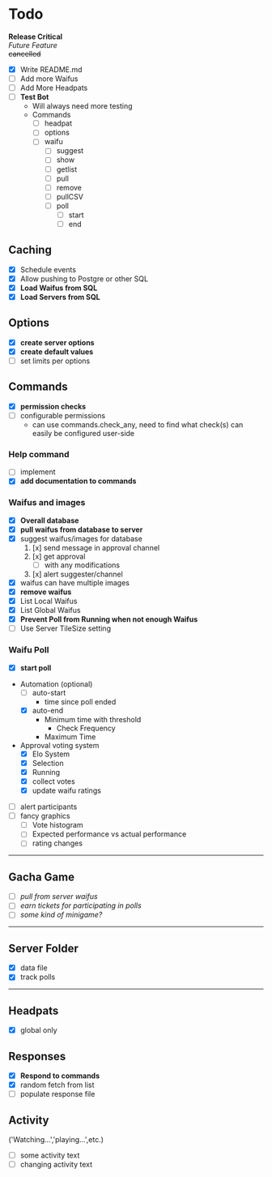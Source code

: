 # Todo
**Release Critical**  
_Future Feature_  
~~cancelled~~

- [x] Write README.md
- [ ] Add more Waifus
- [ ] Add More Headpats
- [ ] **Test Bot**
    - Will always need more testing
    - Commands
        - [ ] headpat
        - [ ] options
        - [ ] waifu
            - [ ] suggest
            - [ ] show
            - [ ] getlist
            - [ ] pull
            - [ ] remove
            - [ ] pullCSV
            - [ ] poll
                - [ ] start
                - [ ] end

## Caching

- [x] Schedule events
- [x] Allow pushing to Postgre or other SQL
- [x] **Load Waifus from SQL**
- [x] **Load Servers from SQL**

## Options

- [x] **create server options**
- [x] **create default values**
- [ ] set limits per options

## Commands

- [x] **permission checks**
- [ ] configurable permissions
    - can use commands.check_any, need to find what check(s) can easily be configured user-side

### Help command

- [ ] implement
- [x] **add documentation to commands**

### Waifus and images
- [x] **Overall database**
- [x] **pull waifus from database to server**
- [x] suggest waifus/images for database
    1. [x] send message in approval channel
    2. [x] get approval 
        - [ ] with any modifications
    3. [x] alert suggester/channel
- [x] waifus can have multiple images
- [x] **remove waifus**
- [x] List Local Waifus
- [x] List Global Waifus
- [x] **Prevent Poll from Running when not enough Waifus**
- [ ] Use Server TileSize setting

### Waifu Poll
- [x] **start poll**
- Automation (optional)
    - [ ] auto-start
        - time since poll ended
    - [x] auto-end
        - Minimum time with threshold
            - Check Frequency
        - Maximum Time
- Approval voting system
    - [x] Elo System
    - [x] Selection
    - [x] Running
    - [x] collect votes
    - [x] update waifu ratings
- [ ] alert participants
- [ ] fancy graphics
    - [ ] Vote histogram
    - [ ] Expected performance vs actual performance
    - [ ] rating changes

---
## Gacha Game  
- [ ] _pull from server waifus_
- [ ] _earn tickets for participating in polls_
- [ ] _some kind of minigame?_

---
## Server Folder
- [x] data file
- [x] track polls
---
## Headpats
- [x] global only

## Responses
- [x] **Respond to commands**
- [x] random fetch from list
- [ ] populate response file

## Activity 
('Watching...','playing...',etc.)
- [ ] some activity text
- [ ] changing activity text